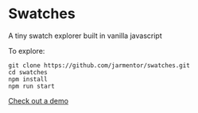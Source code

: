# Swatches

A tiny swatch explorer built in vanilla javascript

To explore:

```
git clone https://github.com/jarmentor/swatches.git
cd swatches
npm install
npm run start
```

[Check out a demo](https://codepen.io/jarmentor/pen/MdZzYr)


